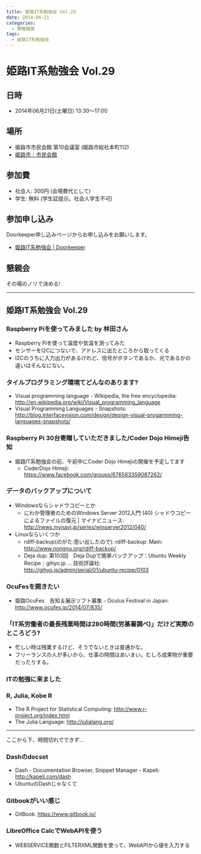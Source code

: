 ```yaml
---
title: 姫路IT系勉強会 Vol.29
date: 2014-06-21
categories:
  - 開催履歴
tags:
  - 姫路IT系勉強会
---
```


# 姫路IT系勉強会 Vol.29

## 日時

- 2014年06月21日(土曜日) 13:30～17:00

## 場所

- 姫路市市民会館 第10会議室 (姫路市総社本町112)
- [姫路市｜市民会館](http://www.city.himeji.lg.jp/s30/2842800.html)

## 参加費

- 社会人: 300円 (会場費代として)
- 学生: 無料 (学生証提示。社会人学生不可)

## 参加申し込み

Doorkeeper申し込みページからお申し込みをお願いします。

- [姫路IT系勉強会 | Doorkeeper](http://histudy.doorkeeper.jp/events/12148)

## 懇親会

その場のノリで決める!

------------------------------------------------------------------------

## 姫路IT系勉強会 Vol.29

### Raspberry Piを使ってみました by 林田さん

- Raspberry Piを使って温度や気温を測ってみた
- センサーをI2Cにつないで、アドレスに出たところから取ってくる
- I2Cのうちに入力出力があるけれど、信号がボタンであるか、光であるかの違いはそんなにない。

### タイルプログラミング環境てどんなのあります?

- Visual programming language - Wikipedia, the free encyclopedia: <http://en.wikipedia.org/wiki/Visual_programming_language>
- Visual Programming Languages - Snapshots: <http://blog.interfacevision.com/design/design-visual-progarmming-languages-snapshots/>

### Raspberry Pi 30台寄贈していただきました/Coder Dojo Himeji告知

- 姫路IT系勉強会の前、午前中にCoder Dojo Himejiの開催を予定してます
  - CoderDojo Himeji: <https://www.facebook.com/groups/676563359087262/>

### データのバックアップについて

- Windowsならシャドウコピーとか
  - にわか管理者のためのWindows Server 2012入門 (40) シャドウコピーによるファイルの復元 | マイナビニュース: <http://news.mynavi.jp/series/winserver2012/040/>
- Linuxならいくつか
  - rdiff-backup(のがた:思い出したので): rdiff-backup: Main: <http://www.nongnu.org/rdiff-backup/>
  - Deja dup: 第103回　Deja Dupで簡単バックアップ：Ubuntu Weekly Recipe｜gihyo.jp … 技術評論社: <http://gihyo.jp/admin/serial/01/ubuntu-recipe/0103>

### OcuFesを開きたい

- 姫路OcuFes　告知＆展示ソフト募集 - Oculus Festival in Japan: <http://www.ocufes.jp/2014/07/835/>

### 「IT系労働者の最長残業時間は280時間(労基署調べ)」だけど実際のところどう?

- 忙しい時は残業するけど、そうでないときは普通かな。
- フリーランスの人が多いから、仕事の時間はあいまい。むしろ成果物が重要だったりする。

### ITの勉強に来ました

### R, Julia, Kobe R

- The R Project for Statistical Computing: <http://www.r-project.org/index.html>
- The Julia Language: <http://julialang.org/>

------------------------------------------------------------------------

ここから下、時間切れでできず…

### Dashのdocset

- Dash - Documentation Browser, Snippet Manager - Kapeli: <http://kapeli.com/dash>
- UbuntuのDashじゃなくて

### Gitbookがいい感じ

- GitBook: <https://www.gitbook.io/>

### LibreOffice CalcでWebAPIを使う

- WEBSERVICE関数とFILTERXML関数を使って、WebAPIから値を入力する

